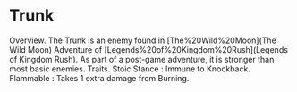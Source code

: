 # Trunk

Overview.
The Trunk is an enemy found in [The%20Wild%20Moon](The Wild Moon) Adventure of [Legends%20of%20Kingdom%20Rush](Legends of Kingdom Rush). As part of a post-game adventure, it is stronger than most basic enemies.
Traits.
 Stoic Stance : Immune to Knockback.
 Flammable : Takes 1 extra damage from Burning. 